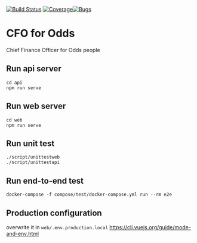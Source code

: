 [![Build Status](https://travis-ci.com/poorprogrammer/cfo.svg?branch=master)](https://travis-ci.com/poorprogrammer/cfo)
[![Coverage](https://sonarcloud.io/api/project_badges/measure?project=poorprogrammer_cfo&metric=coverage)](https://sonarcloud.io/dashboard?id=poorprogrammer_cfo)[![Bugs](https://sonarcloud.io/api/project_badges/measure?project=poorprogrammer_cfo&metric=bugs)](https://sonarcloud.io/dashboard?id=poorprogrammer_cfo)
# CFO for Odds

Chief Finance Officer for Odds people

## Run api server

```
cd api
npm run serve
```

## Run web server

```
cd web
npm run serve
```

## Run unit test

```
./script/unittestweb
./script/unittestapi
```

## Run end-to-end test

```
docker-compose -f compose/test/docker-compose.yml run --rm e2e
```

## Production configuration 

overwrite it in `web/.env.production.local` 
<https://cli.vuejs.org/guide/mode-and-env.html>
